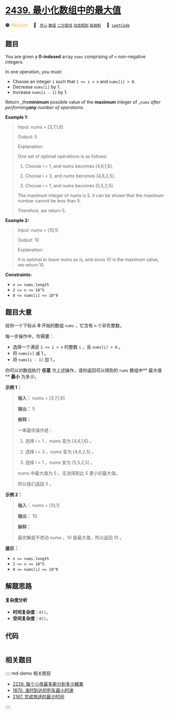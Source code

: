# [2439. 最小化数组中的最大值](https://leetcode.com/problems/minimize-maximum-of-array)

🟠 <font color=#ffb800>Medium</font>&emsp; 🔖&ensp; [`贪心`](/leetcode/outline/tag/greedy.md) [`数组`](/leetcode/outline/tag/array.md) [`二分查找`](/leetcode/outline/tag/binary-search.md) [`动态规划`](/leetcode/outline/tag/dynamic-programming.md) [`前缀和`](/leetcode/outline/tag/prefix-sum.md)&emsp; 🔗&ensp;[`LeetCode`](https://leetcode.com/problems/minimize-maximum-of-array)


## 题目

You are given a **0-indexed** array `nums` comprising of `n` non-negative
integers.

In one operation, you must:

  * Choose an integer `i` such that `1 <= i < n` and `nums[i] > 0`.
  * Decrease `nums[i]` by 1.
  * Increase `nums[i - 1]` by 1.

Return _the**minimum** possible value of the **maximum** integer of _`nums`
_after performing**any** number of operations_.



**Example 1:**

> Input: nums = [3,7,1,6]
> 
> Output: 5
> 
> Explanation:
> 
> One set of optimal operations is as follows:
> 
> 1. Choose i = 1, and nums becomes [4,6,1,6].
> 
> 2. Choose i = 3, and nums becomes [4,6,2,5].
> 
> 3. Choose i = 1, and nums becomes [5,5,2,5].
> 
> The maximum integer of nums is 5. It can be shown that the maximum number cannot be less than 5.
> 
> Therefore, we return 5.

**Example 2:**

> Input: nums = [10,1]
> 
> Output: 10
> 
> Explanation:
> 
> It is optimal to leave nums as is, and since 10 is the maximum value, we return 10.

**Constraints:**

  * `n == nums.length`
  * `2 <= n <= 10^5`
  * `0 <= nums[i] <= 10^9`


## 题目大意

给你一个下标从 **0**  开始的数组 `nums` ，它含有 `n` 个非负整数。

每一步操作中，你需要：

  * 选择一个满足 `1 <= i < n` 的整数 `i` ，且 `nums[i] > 0` 。
  * 将 `nums[i]` 减 1 。
  * 将 `nums[i - 1]` 加 1 。

你可以对数组执行 **任意**  次上述操作，请你返回可以得到的 `nums` 数组中**  最大值** **最小** 为多少。



**示例 1：**

> 
> 
> 
> 
> 
> **输入：** nums = [3,7,1,6]
> 
> **输出：** 5
> 
> **解释：**
> 
> 一串最优操作是：
> 
> 1. 选择 i = 1 ，nums 变为 [4,6,1,6] 。
> 
> 2. 选择 i = 3 ，nums 变为 [4,6,2,5] 。
> 
> 3. 选择 i = 1 ，nums 变为 [5,5,2,5] 。
> 
> nums 中最大值为 5 。无法得到比 5 更小的最大值。
> 
> 所以我们返回 5 。
> 
> 

**示例 2：**

> 
> 
> 
> 
> 
> **输入：** nums = [10,1]
> 
> **输出：** 10
> 
> **解释：**
> 
> 最优解是不改动 nums ，10 是最大值，所以返回 10 。
> 
> 



**提示：**

  * `n == nums.length`
  * `2 <= n <= 10^5`
  * `0 <= nums[i] <= 10^9`


## 解题思路

#### 复杂度分析

- **时间复杂度**：`O()`，
- **空间复杂度**：`O()`，

## 代码

```javascript

```

## 相关题目

:::: md-demo 相关题目
- [2226. 每个小孩最多能分到多少糖果](https://leetcode.com/problems/maximum-candies-allocated-to-k-children)
- [1870. 准时到达的列车最小时速](https://leetcode.com/problems/minimum-speed-to-arrive-on-time)
- [2187. 完成旅途的最少时间](https://leetcode.com/problems/minimum-time-to-complete-trips)

::::
